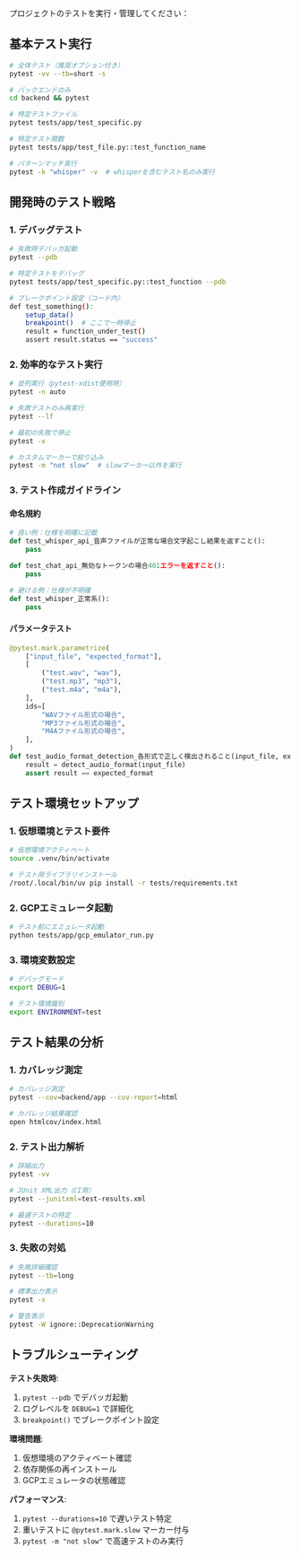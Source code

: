 プロジェクトのテストを実行・管理してください：

## 基本テスト実行

```bash
# 全体テスト（推奨オプション付き）
pytest -vv --tb=short -s

# バックエンドのみ
cd backend && pytest

# 特定テストファイル
pytest tests/app/test_specific.py

# 特定テスト関数
pytest tests/app/test_file.py::test_function_name

# パターンマッチ実行
pytest -k "whisper" -v  # whisperを含むテスト名のみ実行
```

## 開発時のテスト戦略

### 1. デバッグテスト
```bash
# 失敗時デバッガ起動
pytest --pdb

# 特定テストをデバッグ
pytest tests/app/test_specific.py::test_function --pdb

# ブレークポイント設定（コード内）
def test_something():
    setup_data()
    breakpoint()  # ここで一時停止
    result = function_under_test()
    assert result.status == "success"
```

### 2. 効率的なテスト実行
```bash
# 並列実行（pytest-xdist使用時）
pytest -n auto

# 失敗テストのみ再実行
pytest --lf

# 最初の失敗で停止
pytest -x

# カスタムマーカーで絞り込み
pytest -m "not slow"  # slowマーカー以外を実行
```

### 3. テスト作成ガイドライン

#### 命名規約
```python
# 良い例：仕様を明確に記載
def test_whisper_api_音声ファイルが正常な場合文字起こし結果を返すこと():
    pass

def test_chat_api_無効なトークンの場合401エラーを返すこと():
    pass

# 避ける例：仕様が不明確
def test_whisper_正常系():
    pass
```

#### パラメータテスト
```python
@pytest.mark.parametrize(
    ["input_file", "expected_format"],
    [
        ("test.wav", "wav"),
        ("test.mp3", "mp3"), 
        ("test.m4a", "m4a"),
    ],
    ids=[
        "WAVファイル形式の場合",
        "MP3ファイル形式の場合", 
        "M4Aファイル形式の場合",
    ],
)
def test_audio_format_detection_各形式で正しく検出されること(input_file, expected_format):
    result = detect_audio_format(input_file)
    assert result == expected_format
```

## テスト環境セットアップ

### 1. 仮想環境とテスト要件
```bash
# 仮想環境アクティベート
source .venv/bin/activate

# テスト用ライブラリインストール
/root/.local/bin/uv pip install -r tests/requirements.txt
```

### 2. GCPエミュレータ起動
```bash
# テスト前にエミュレータ起動
python tests/app/gcp_emulator_run.py
```

### 3. 環境変数設定
```bash
# デバッグモード
export DEBUG=1

# テスト環境識別
export ENVIRONMENT=test
```

## テスト結果の分析

### 1. カバレッジ測定
```bash
# カバレッジ測定
pytest --cov=backend/app --cov-report=html

# カバレッジ結果確認
open htmlcov/index.html
```

### 2. テスト出力解析
```bash
# 詳細出力
pytest -vv

# JUnit XML出力（CI用）
pytest --junitxml=test-results.xml

# 最遅テストの特定
pytest --durations=10
```

### 3. 失敗の対処
```bash
# 失敗詳細確認
pytest --tb=long

# 標準出力表示
pytest -s

# 警告表示
pytest -W ignore::DeprecationWarning
```

## トラブルシューティング

**テスト失敗時**:
1. `pytest --pdb` でデバッガ起動
2. ログレベルを `DEBUG=1` で詳細化
3. `breakpoint()` でブレークポイント設定

**環境問題**:
1. 仮想環境のアクティベート確認
2. 依存関係の再インストール
3. GCPエミュレータの状態確認

**パフォーマンス**:
1. `pytest --durations=10` で遅いテスト特定
2. 重いテストに `@pytest.mark.slow` マーカー付与
3. `pytest -m "not slow"` で高速テストのみ実行